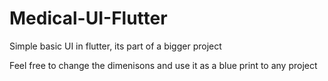 # Medical-UI-Flutter
Simple basic UI in flutter, its part of a bigger project  

Feel free to change the dimenisons and use it as a blue print to any project  
